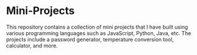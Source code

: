 # Mini-Projects
This repository contains a collection of mini projects that I have built using various programming languages such as JavaScript, Python, Java, etc. The projects include a password generator, temperature conversion tool, calculator, and more. 
